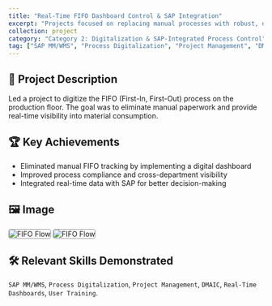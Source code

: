 ```yaml
---
title: "Real-Time FIFO Dashboard Control & SAP Integration"
excerpt: "Projects focused on replacing manual processes with robust, digital solutions and integrating them with enterprise systems like SAP."
collection: project
category: "Category 2: Digitalization & SAP-Integrated Process Control"
tag: ["SAP MM/WMS", "Process Digitalization", "Project Management", "DMAIC", "Real-Time Dashboards", "User Training"]
---
```



## 📄 Project Description
Led a project to digitize the FIFO (First-In, First-Out) process on the production floor. The goal was to eliminate manual paperwork and provide real-time visibility into material consumption.


## 🏆 Key Achievements  
  - Eliminated manual FIFO tracking by implementing a digital dashboard  
  - Improved process compliance and cross-department visibility  
  - Integrated real-time data with SAP for better decision-making


## 🖼️ Image
<img src="https://yen010390.github.io/images/FIFO-1.jpg" alt="FIFO Flow" style="max-width: 30%; border: 1px solid #999; border-radius: 4px;">
<img src="https://yen010390.github.io/images/FIFO-2.jpg" alt="FIFO Flow" style="max-width: 30%; border: 1px solid #999; border-radius: 4px;">


## 🛠️ Relevant Skills Demonstrated 
`SAP MM/WMS`, `Process Digitalization`, `Project Management`, `DMAIC`, `Real-Time Dashboards`, `User Training`.


